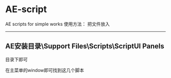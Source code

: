 # AE-script
AE scripts for simple works
使用方法：
把文件放入

---
AE安装目录\Support Files\Scripts\ScriptUI Panels
---

目录下即可

在主菜单的window即可找到这几个脚本
